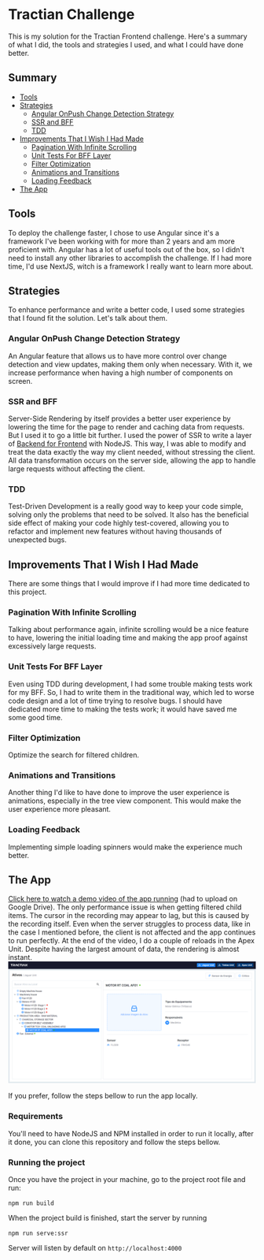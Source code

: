 # Tractian Challenge
This is my solution for the Tractian Frontend challenge. Here's a summary of what I did, the tools and strategies I used, and what I could have done better.

## Summary
- [Tools](#tools)
- [Strategies](#strategies)
  - [Angular OnPush Change Detection Strategy](#angular-onpush-change-detection-strategy)
  - [SSR and BFF](#ssr-and-bff)
  - [TDD](#tdd)
- [Improvements That I Wish I Had Made](#improvements-that-i-wish-i-had-made)
  - [Pagination With Infinite Scrolling](#pagination-with-infinite-scrolling)
  - [Unit Tests For BFF Layer](#unit-tests-for-bff-layer)
  - [Filter Optimization](#filter-optimization)
  - [Animations and Transitions](#animations-and-transitions)
  - [Loading Feedback](#loading-feedback)
- [The App](#the-app)

## Tools

To deploy the challenge faster, I chose to use Angular since it's a framework I've been working with for more than 2 years and am more proficient with. Angular has a lot of useful tools out of the box, so I didn't need to install any other libraries to accomplish the challenge. If I had more time, I'd use NextJS, witch is a framework I really want to learn more about.

## Strategies

To enhance performance and write a better code, I used some strategies that I found fit the solution. Let's talk about them.

### Angular OnPush Change Detection Strategy

An Angular feature that allows us to have more control over change detection and view updates, making them only when necessary. With it, we increase performance when having a high number of components on screen.

### SSR and BFF

Server-Side Rendering by itself provides a better user experience by lowering the time for the page to render and caching data from requests. But I used it to go a little bit further. I used the power of SSR to write a layer of [Backend for Frontend](https://medium.com/mobilepeople/backend-for-frontend-pattern-why-you-need-to-know-it-46f94ce420b0) with NodeJS. This way, I was able to modify and treat the data exactly the way my client needed, without stressing the client. All data transformation occurs on the server side, allowing the app to handle large requests without affecting the client.

### TDD

Test-Driven Development is a really good way to keep your code simple, solving only the problems that need to be solved. It also has the beneficial side effect of making your code highly test-covered, allowing you to refactor and implement new features without having thousands of unexpected bugs.

## Improvements That I Wish I Had Made

There are some things that I would improve if I had more time dedicated to this project.

### Pagination With Infinite Scrolling

Talking about performance again, infinite scrolling would be a nice feature to have, lowering the initial loading time and making the app proof against excessively large requests.

### Unit Tests For BFF Layer

Even using TDD during development, I had some trouble making tests work for my BFF. So, I had to write them in the traditional way, which led to worse code design and a lot of time trying to resolve bugs. I should have dedicated more time to making the tests work; it would have saved me some good time.

### Filter Optimization
Optimize the search for filtered children.

### Animations and Transitions

Another thing I'd like to have done to improve the user experience is animations, especially in the tree view component. This would make the user experience more pleasant.

### Loading Feedback

Implementing simple loading spinners would make the experience much better.

## The App
[Click here to watch a demo video of the app running](https://drive.google.com/drive/folders/1WtGuXavPd-MGyJxjZqTXZPNgmT7uHuSO?usp=sharing) (had to upload on Google Drive). The only performance issue is when getting filtered child items. The cursor in the recording may appear to lag, but this is caused by the recording itself. Even when the server struggles to process data, like in the case I mentioned before, the client is not affected and the app continues to run perfectly. At the end of the video, I do a couple of reloads in the Apex Unit. Despite having the largest amount of data, the rendering is almost instant.
![Screenshot](src/assets/Asset%20Tree%20-%20Screenshot.png)

If you prefer, follow the steps bellow to run the app locally.

### Requirements
You'll need to have NodeJS and NPM installed in order to run it locally, after it done, you can clone this repository and follow the steps bellow.

### Running the project

Once you have the project in your machine, go to the project root file and run:

```
npm run build
```
When the project build is finished, start the server by running

```
npm run serve:ssr
```

Server will listen by default on `http://localhost:4000`
